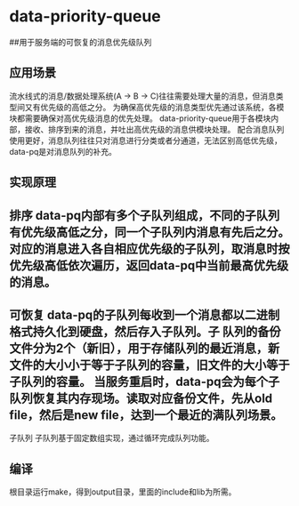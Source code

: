 # data-priority-queue 
##用于服务端的可恢复的消息优先级队列

应用场景
------------------------------------------------------
流水线式的消息/数据处理系统(A -> B -> C)往往需要处理大量的消息，但消息类型间又有优先级的高低之分。
为确保高优先级的消息类型优先通过该系统，各模块都需要确保对高优先级消息的优先处理。
data-priority-queue用于各模块内部，接收、排序到来的消息，并吐出高优先级的消息供模块处理。
配合消息队列使用更好，消息队列往往只对消息进行分类或者分通道，无法区别高低优先级，data-pq是对消息队列的补充。


实现原理
------------------------------------------------------
排序
data-pq内部有多个子队列组成，不同的子队列有优先级高低之分，同一个子队列内消息有先后之分。
对应的消息进入各自相应优先级的子队列，取消息时按优先级高低依次遍历，返回data-pq中当前最高优先级的消息。
------------------------------------------------------
可恢复
data-pq的子队列每收到一个消息都以二进制格式持久化到硬盘，然后存入子队列。子
队列的备份文件分为2个（新旧），用于存储队列的最近消息，新文件的大小小于等于子队列的容量，旧文件的大小等于子队列的容量。
当服务重启时，data-pq会为每个子队列恢复其内存现场。读取对应备份文件，先从old file，然后是new file，达到一个最近的满队列场景。
------------------------------------------------------
子队列
子队列基于固定数组实现，通过循环完成队列功能。


编译
------------------------------------------------------
根目录运行make，得到output目录，里面的include和lib为所需。
